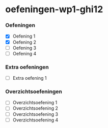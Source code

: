 # oefeningen-wp1-ghi12

### Oefeningen
- [x] Oefening 1
- [x] Oefening 2
- [ ] Oefening 3
- [ ] Oefening 4

### Extra oefeningen
- [ ] Extra oefening 1

### Overzichtsoefeningen
- [ ] Overzichtsoefening 1
- [ ] Overzichtsoefening 2
- [ ] Overzichtsoefening 3
- [ ] Overzichtsoefening 4
